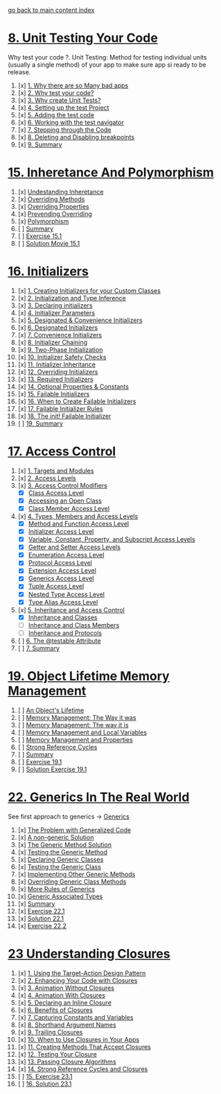 [go back to main content index](https://github.com/c4arl0s/LearnToCodeInSwift4#learn-to-code-in-swift-4---content)

# [8. Unit Testing Your Code](https://github.com/c4arl0s/Ch8UnitTestingYourCode#ch8-unit-testing-your-code---content)
Why test your code ?. Unit Testing: Method for testing individual units (usually a single method) of your app to make sure app si ready to be release.

1. [x] [1. Why there are so Many bad apps](https://github.com/c4arl0s/8UnitTestingYourCode#1-why-there-are-so-many-bad-apps)
2. [x] [2. Why test your code?](https://github.com/c4arl0s/8UnitTestingYourCode#2-why-test-your-code)
3. [x] [3. Why create Unit Tests?](https://github.com/c4arl0s/8UnitTestingYourCode#3-why-create-unit-tests)
4. [x] [4. Setting up the test Project](https://github.com/c4arl0s/8UnitTestingYourCode#4-setting-up-the-test-project)
5. [x] [5. Adding the test code](https://github.com/c4arl0s/8UnitTestingYourCode#5-adding-the-test-code)
6. [x] [6. Working with the test navigator](https://github.com/c4arl0s/8UnitTestingYourCode#6-working-with-the-test-navigator)
7. [x] [7. Stepping through the Code](https://github.com/c4arl0s/8UnitTestingYourCode#7-stepping-through-the-code)
8. [x] [8. Deleting and Disabling breakpoints](https://github.com/c4arl0s/8UnitTestingYourCode#8-deleting-and-disabling-breakpoints)
9. [x] [9. Summary](https://github.com/c4arl0s/8UnitTestingYourCode#9-summary)

# [15. Inheretance And Polymorphism](https://github.com/c4arl0s/Ch15InheretanceAndPolymorphism#ch15-inheretance-and-polymorphism)

1. [x] [Undestanding Inheretance](https://github.com/c4arl0s/Ch15_InheretanceAndPolymorphism#1-undestanding-inheretance)
2. [x] [Overriding Methods](https://github.com/c4arl0s/Ch15_InheretanceAndPolymorphism#2-overriding-methods)
3. [x] [Overriding Properties](https://github.com/c4arl0s/Ch15_InheretanceAndPolymorphism#3-overriding-properties)
4. [x] [Prevending Overriding](https://github.com/c4arl0s/Ch15_InheretanceAndPolymorphism#4-prevending-overriding)
5. [x] [Polymorphism](https://github.com/c4arl0s/Ch15_InheretanceAndPolymorphism#5-polymorphism)
6. [ ] [Summary](https://github.com/c4arl0s/Ch15_InheretanceAndPolymorphism#6-summary)
7. [ ] [Exercise 15.1](https://github.com/c4arl0s/Ch15_InheretanceAndPolymorphism#7-exercise-151)
8. [ ] [Solution Movie 15.1]()

# [16. Initializers](https://github.com/c4arl0s/Ch16Initializers#ch16-initializers)

1. [x] [1. Creating Initializers for your Custom Classes](https://github.com/c4arl0s/Ch16_Initializers#1-creating-initializers-for-your-custom-classes)
2. [x] [2. Initialization and Type Inference](https://github.com/c4arl0s/Ch16_Initializers#2-initialization-and-type-inference)
3. [x] [3. Declaring initializers](https://github.com/c4arl0s/Ch16_Initializers#3-declaring-initializers)
4. [x] [4. Initializer Parameters](https://github.com/c4arl0s/Ch16_Initializers#4-initializer-parameters)
5. [x] [5. Designated & Convenience Initializers](https://github.com/c4arl0s/Ch16_Initializers#5-designated--convenience-initializers)
6. [x] [6. Designated Initializers](https://github.com/c4arl0s/Ch16_Initializers#6-designated-initializers)
7. [x] [7. Convenience Initializers](https://github.com/c4arl0s/Ch16_Initializers#7-convenience-initializers)
8. [x] [8. Initializer Chaining](https://github.com/c4arl0s/Ch16_Initializers#8-initializer-chaining)
9. [x] [9. Two-Phase Initialization](https://github.com/c4arl0s/Ch16_Initializers#9-two-phase-initialization)
10. [x] [10. Initializer Safety Checks](https://github.com/c4arl0s/Ch16_Initializers#10-initializer-safety-checks)
11. [x] [11. Initializer Inheritance](https://github.com/c4arl0s/Ch16_Initializers#11-initializer-inheritance)
12. [x] [12. Overriding Initializers](https://github.com/c4arl0s/Ch16_Initializers#12-overriding-initializers)
13. [x] [13. Required Initializers](https://github.com/c4arl0s/Ch16_Initializers#13-required-initializers)
14. [x] [14. Optional Properties & Constants](https://github.com/c4arl0s/Ch16_Initializers#14-optional-properties--constants)
15. [x] [15. Failable Initializers](https://github.com/c4arl0s/Ch16_Initializers#15-failable-initializers)
16. [x] [16. When to Create Failable Initializers](https://github.com/c4arl0s/Ch16_Initializers#16-when-to-create-failable-initializers)
17. [x] [17. Failable Initializer Rules](https://github.com/c4arl0s/Ch16_Initializers#17-failable-initializer-rules)
18. [x] [18. The init! Failable Initializer](https://github.com/c4arl0s/Ch16_Initializers#18-the-init-failable-initializer)
19. [ ] [19. Summary](https://github.com/c4arl0s/Ch16_Initializers#19-summary)

# [17. Access Control](https://github.com/c4arl0s/17accesscontrol#17-access-control)

1. [x] [1. Targets and Modules](https://github.com/c4arl0s/17accesscontrol#1-Targets-and-Modules)
2. [x] [2. Access Levels](https://github.com/c4arl0s/17accesscontrol#2-Access-Levels)
3. [x] [3. Access Control Modifiers](https://github.com/c4arl0s/17accesscontrol#3-Access-Control-Modifiers)
    - [x] [Class Access Level](https://github.com/c4arl0s/17accesscontrol#--class-access-level)
    - [x] [Accessing an Open Class](https://github.com/c4arl0s/17accesscontrol#--accessing-an-open-class)
    - [x] [Class Member Access Level](https://github.com/c4arl0s/17accesscontrol#--class-member-access-level)
4. [x] [4. Types, Members and Access Levels](https://github.com/c4arl0s/17accesscontrol#4-Types-Members-and-Access-Levels)
    - [x] [Method and Function Access Level](https://github.com/c4arl0s/17accesscontrol#--method-and-function-access-level)
    - [x] [Initializer Access Level](https://github.com/c4arl0s/17accesscontrol#--initializer-access-level)
    - [x] [Variable, Constant, Property, and Subscript Access Levels](https://github.com/c4arl0s/17accesscontrol#--variable-constant-property-and-subscript-access-levels)
    - [x] [Getter and Setter Access Levels](https://github.com/c4arl0s/17accesscontrol#--getter-and-setter-access-levels)
    - [x] [Enumeration Access Level](https://github.com/c4arl0s/17accesscontrol#--enumeration-access-level)
    - [x] [Protocol Access Level](https://github.com/c4arl0s/17accesscontrol#--protocol-access-level)
    - [x] [Extension Access Level](https://github.com/c4arl0s/17accesscontrol#--extension-access-level)
    - [x] [Generics Access Level](https://github.com/c4arl0s/17accesscontrol#--generics-access-level)
    - [x] [Tuple Access Level](https://github.com/c4arl0s/17accesscontrol#--tuple-access-level)
    - [x] [Nested Type Access Level](https://github.com/c4arl0s/17accesscontrol#--nested-type-access-level)
    - [x] [Type Alias Access Level](https://github.com/c4arl0s/17accesscontrol#--type-alias-access-level)
5. [x] [5. Inheritance and Access Control](https://github.com/c4arl0s/17accesscontrol#5-Inheritance-and-Access-Control)
    - [x] [Inheritance and Classes](https://github.com/c4arl0s/17accesscontrol#--inheritance-and-classes)
    - [ ] [Inheritance and Class Members](https://github.com/c4arl0s/17accesscontrol#--inheritance-and-class-members)
    - [ ] [Inheritance and Protocols](https://github.com/c4arl0s/17accesscontrol#--inheritance-and-protocols)
6. [ ] [6. The @testable Attribute](https://github.com/c4arl0s/17accesscontrol#6-The-testable-Attribute)
7. [ ] [7. Summary](https://github.com/c4arl0s/17accesscontrol#7-Summary)

# [19. Object Lifetime Memory Management](https://github.com/c4arl0s/19ObjectLifetimeMemoryManagement#19-object-lifetime-memory-management)

1. [ ] [An Object's Lifetime](https://github.com/c4arl0s/19ObjectLifetimeMemoryManagement#1-an-objects-lifetime)
2. [ ] [Memory Management: The Way it was](https://github.com/c4arl0s/19ObjectLifetimeMemoryManagement#2-memory-management-the-way-it-was)
3. [ ] [Memory Management: The way it is](https://github.com/c4arl0s/19ObjectLifetimeMemoryManagement#3-memory-management-the-way-it-is)
4. [ ] [Memory Management and Local Variables](https://github.com/c4arl0s/19ObjectLifetimeMemoryManagement#4-memory-management-and-local-variables)
5. [ ] [Memory Management and Properties](https://github.com/c4arl0s/19ObjectLifetimeMemoryManagement#5-memory-management-and-properties)
6. [ ] [Strong Reference Cycles](https://github.com/c4arl0s/19ObjectLifetimeMemoryManagement#6-strong-reference-cycles)
7. [ ] [Summary](https://github.com/c4arl0s/19ObjectLifetimeMemoryManagement#7-summary)
8. [ ] [Exercise 19.1](https://github.com/c4arl0s/19ObjectLifetimeMemoryManagement#8-exercise-191)
9. [ ] [Solution Exercise 19.1](https://github.com/c4arl0s/19ObjectLifetimeMemoryManagement#9-solution-exercise-191)

# [22. Generics In The Real World](https://github.com/c4arl0s/22GenericsInTheRealWorld#22-generics-in-the-real-world)

See first approach to generics -> [Generics](https://github.com/c4arl0s/5GenericsAADSSwift#5-generics)

1. [x] [The Problem with Generalized Code](https://github.com/c4arl0s/22genericsintherealworld#1-The-Problem-with-Generalized-Code)
2. [x] [A non-generic Solution](https://github.com/c4arl0s/22genericsintherealworld#2-A-non-generic-Solution)
3. [x] [The Generic Method Solution](https://github.com/c4arl0s/22genericsintherealworld#3-The-Generic-Method-Solution)
4. [x] [Testing the Generic Method](https://github.com/c4arl0s/22genericsintherealworld#4-Testing-the-Generic-Method)
5. [x] [Declaring Generic Classes](https://github.com/c4arl0s/22genericsintherealworld#5-Declaring-Generic-Classes)
6. [x] [Testing the Generic Class](https://github.com/c4arl0s/22genericsintherealworld#6-Testing-the-Generic-Class)
7. [x] [Implementing Other Generic Methods](https://github.com/c4arl0s/22genericsintherealworld#7-Implementing-Other-Generic-Methods)
8. [x] [Overriding Generic Class Methods](https://github.com/c4arl0s/22genericsintherealworld#8-Overriding-Generic-Class-Methods)
9. [x] [More Rules of Generics](https://github.com/c4arl0s/22genericsintherealworld#9-More-Rules-of-Generics)
10. [x] [Generic Associated Types](https://github.com/c4arl0s/22genericsintherealworld#10-Generic-Associated-Types)
11. [x] [Summary](https://github.com/c4arl0s/22genericsintherealworld#11-Summary)
12. [x] [Exercise 22.1](https://github.com/c4arl0s/22genericsintherealworld#12-Exercise-221)
13. [x] [Solution 22.1](https://github.com/c4arl0s/22genericsintherealworld#13-Solution-221)
14. [x] [Exercise 22.2](https://github.com/c4arl0s/22genericsintherealworld#14-Exercise-222)

# [23 Understanding Closures](https://github.com/c4arl0s/23UnderstandingClosures#23-understanding-closures)

1. [x] [1. Using the Target-Action Design Pattern](https://github.com/c4arl0s/23understandingclosures#1-Using-the-Target-Action-Design-Pattern)
2. [x] [2. Enhancing Your Code with Closures](https://github.com/c4arl0s/23understandingclosures#2-Enhancing-Your-Code-with-Closures)
3. [x] [3. Animation Without Closures](https://github.com/c4arl0s/23understandingclosures#3-Animation-Without-Closures)
4. [x] [4. Animation With Closures](https://github.com/c4arl0s/23understandingclosures#4-Animation-With-Closures)
5. [x] [5. Declaring an Inline Closure](https://github.com/c4arl0s/23understandingclosures#5-Declaring-an-Inline-Closure)
6. [x] [6. Benefits of Closures](https://github.com/c4arl0s/23understandingclosures#6-Benefits-of-Closures)
7. [x] [7. Capturing Constants and Variables](https://github.com/c4arl0s/23understandingclosures#7-Capturing-Constants-and-Variables)
8. [x] [8. Shorthand Argument Names](https://github.com/c4arl0s/23understandingclosures#8-Shorthand-Argument-Names)
9. [x] [9. Trailing Closures](https://github.com/c4arl0s/23understandingclosures#9-Trailing-Closures)
10. [x] [10. When to Use Closures in Your Apps](https://github.com/c4arl0s/23understandingclosures#10-When-to-Use-Closures-in-Your-Apps)
11. [x] [11. Creating Methods That Accept Closures](https://github.com/c4arl0s/23understandingclosures#11-Creating-Methods-That-Accept-Closures)
12. [x] [12. Testing Your Closure](https://github.com/c4arl0s/23understandingclosures#12-Testing-Your-Closure)
13. [x] [13. Passing Closure Algorithms](https://github.com/c4arl0s/23understandingclosures#13-Passing-Closure-Algorithms)
14. [x] [14. Strong Reference Cycles and Closures](https://github.com/c4arl0s/23understandingclosures#14-Strong-Reference-Cycles-and-Closures)
15. [ ] [15. Exercise 23.1](https://github.com/c4arl0s/23understandingclosures#15-Exercise-231)
16. [ ] [16. Solution 23.1](https://github.com/c4arl0s/23understandingclosures#16-Solution-231)